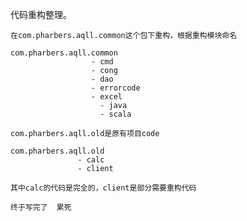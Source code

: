 代码重构整理。

    在com.pharbers.aqll.common这个包下重构，根据重构模块命名
    
    com.pharbers.aqll.common
                      - cmd
                      - cong
                      - dao
                      - errorcode
                      - excel
                        - java
                        - scala
    
    com.pharbers.aqll.old是原有项目code
    
    com.pharbers.aqll.old
                   - calc
                   - client
    
    其中calc的代码是完全的，client是部分需要重构代码
    
    终于写完了  累死
